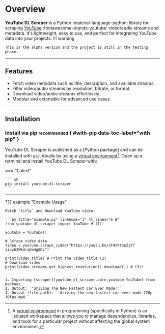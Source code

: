 # Overview

**YouTube DL Scraper** is a Python :material-language-python: library for scraping [YouTube](https://youtube.com) :fontawesome-brands-youtube: video/audio streams and metadata. It's lightweight, easy to use, and perfect for integrating YouTube data into your projects.
!!! warning

    This is the alpha version and the project is still in the testing phase.

---

## Features

-   Fetch video metadata such as title, description, and available streams.
-   Filter video/audio streams by resolution, bitrate, or format.
-   Download video/audio streams effortlessly.
-   Modular and extensible for advanced use cases.

---

## Installation

### Install via pip <small>recommended</small> { #with-pip data-toc-label="with pip" }

YouTube DL Scraper is published as a [Python package] and can be installed with
`pip`, ideally by using a [virtual environment](https://realpython.com/what-is-pip/#using-pip-in-a-python-virtual-environment)[^1]. Open up a terminal and install
YouTube DL Scraper with:

=== "Latest"

    ``` sh
    pip install youtube-dl-scraper
    ```

---

??? example "Example Usage"

    Fetch `title` and download YouTube video:

    ```py title="example.py" linenums="1" hl_lines="6 8"
    from youtube_dl_scraper import YouTube # (1)!
    
    youtube = YouTube()
    
    # Scrape video data
    video = youtube.scrape_video("https://youtu.be/sF9xYtouZjY?si=z6ZWk4raQeHgQDz")

    print(video.title) # Print the video title (2)
    # Download video
    print(video.streams.get_highest_resolution().download()) # (3)!
    ```

    1. Importing [scraper][youtube_dl_scraper.core.youtube.YouTube] from package
    2. Output: `'Driving The New Fastest Car Ever Made!'`
    3. Output (file path): `'driving-the-new-fastest-car-ever-made-720p-30fps.mp4'`

[^1]: A [_virtual environment_](https://realpython.com/what-is-pip/#using-pip-in-a-python-virtual-environment) in programming (specifically in Python) is an isolated workspace that allows you to manage dependencies, libraries, and tools for a particular project without affecting the global system environment.

